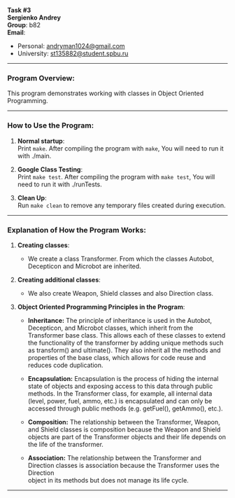 **Task #3**  
**Sergienko Andrey**  
**Group**: b82  
**Email**:  
- Personal: andryman1024@gmail.com  
- University: st135882@student.spbu.ru  

---

### Program Overview:
This program demonstrates working with classes in Object Oriented Programming.

---

### How to Use the Program:
1. **Normal startup**:  
   Print `make`. After compiling the program with `make`, You will need to run it with ./main.
   
2. **Google Class Testing**:  
   Print `make test`. After compiling the program with `make test`, You will need to run it with ./runTests.
   
3. **Clean Up**:  
   Run `make clean` to remove any temporary files created during execution.

---

### Explanation of How the Program Works:
1. **Creating classes**:
    - We create a class Transformer. From which the classes Autobot, Decepticon and Microbot are inherited.

2. **Creating additional classes**:
    - We also create Weapon, Shield classes and also Direction class.
    
3. **Object Oriented Programming Principles in the Program**:
    - **Inheritance:**
    The principle of inheritance is used in the Autobot, Decepticon, and Microbot classes, which inherit from the Transformer
    base class. This allows each of these classes to extend the functionality of the transformer by adding unique methods such as 
    transform() and ultimate(). They also inherit all the methods and properties of the base class, which allows for code reuse 
    and reduces code duplication.

    - **Encapsulation:**
    Encapsulation is the process of hiding the internal state of objects and exposing access to this data through public methods. 
    In the Transformer class, for example, all internal data (level, power, fuel, ammo, etc.) is encapsulated and can only be 
    accessed through public methods (e.g. getFuel(), getAmmo(), etc.).

    - **Composition:**
    The relationship between the Transformer, Weapon, and Shield classes is composition because the Weapon and Shield objects are 
    part of the Transformer objects and their life depends on the life of the transformer.

    - **Association:**
    The relationship between the Transformer and Direction classes is association because the Transformer uses the Direction    
    object in its methods but does not manage its life cycle.
---
